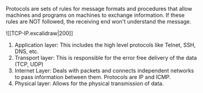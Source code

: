 Protocols are sets of rules for message formats and procedures that allow machines and programs on machines to exchange information. If these rules are NOT followed, the receiving end won't understand the message. 

![[TCP-IP.excalidraw|200]]

1. Application layer: This includes the high level protocols like Telnet, SSH, DNS, etc.
2. Transport layer: This is responsible for the error free delivery of the data (TCP, UDP)
3. Internet Layer: Deals with packets and connects independent networks to pass information between them. Protocols are IP and ICMP.
4. Physical layer: Allows for the physical transmission of data.